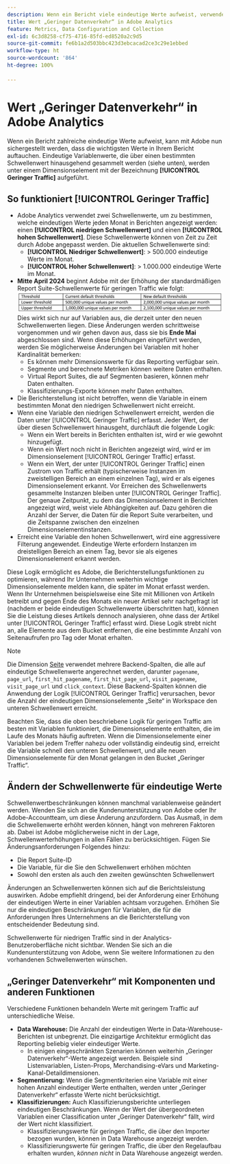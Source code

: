 ```yaml
---
description: Wenn ein Bericht viele eindeutige Werte aufweist, verwendet Adobe das Dimensionselement „Geringer Traffic“, um die Berichtsleistung zu verbessern.
title: Wert „Geringer Datenverkehr“ in Adobe Analytics
feature: Metrics, Data Configuration and Collection
exl-id: 6c3d8258-cf75-4716-85fd-ed8520a2c9d5
source-git-commit: fe6b1a2d503bbc423d3ebcacad2ce3c29e1ebbed
workflow-type: ht
source-wordcount: '864'
ht-degree: 100%

---
```


# Wert „Geringer Datenverkehr“ in Adobe Analytics

Wenn ein Bericht zahlreiche eindeutige Werte aufweist, kann mit Adobe nun sichergestellt werden, dass die wichtigsten Werte in Ihrem Bericht auftauchen. Eindeutige Variablenwerte, die über einen bestimmten Schwellenwert hinausgehend gesammelt werden (siehe unten), werden unter einem Dimensionselement mit der Bezeichnung **[!UICONTROL Geringer Traffic]** aufgeführt.

## So funktioniert [!UICONTROL Geringer Traffic]

* Adobe Analytics verwendet zwei Schwellenwerte, um zu bestimmen, welche eindeutigen Werte jeden Monat in Berichten angezeigt werden: einen **[!UICONTROL niedrigen Schwellenwert]** und einen **[!UICONTROL hohen Schwellenwert]**. Diese Schwellenwerte können von Zeit zu Zeit durch Adobe angepasst werden. Die aktuellen Schwellenwerte sind:
   * **[!UICONTROL Niedriger Schwellenwert]**: > 500.000 eindeutige Werte im Monat.
   * **[!UICONTROL Hoher Schwellenwert]**: > 1.000.000 eindeutige Werte im Monat.
* **Mitte April 2024** beginnt Adobe mit der Erhöhung der standardmäßigen Report Suite-Schwellenwerte für geringen Traffic wie folgt: ![Schwellenwerte für geringen Traffic](assets/thresholds.png)
Dies wirkt sich nur auf Variablen aus, die derzeit unter den neuen Schwellenwerten liegen. Diese Änderungen werden schrittweise vorgenommen und wir gehen davon aus, dass sie bis **Ende Mai** abgeschlossen sind. Wenn diese Erhöhungen eingeführt werden, werden Sie möglicherweise Änderungen bei Variablen mit hoher Kardinalität bemerken:<ul><li>Es können mehr Dimensionswerte für das Reporting verfügbar sein.</li><li>Segmente und berechnete Metriken können weitere Daten enthalten.</li><li>Virtual Report Suites, die auf Segmenten basieren, können mehr Daten enthalten.</li><li>Klassifizierungs-Exporte können mehr Daten enthalten.</li></ul>
* Die Berichterstellung ist nicht betroffen, wenn die Variable in einem bestimmten Monat den niedrigen Schwellenwert nicht erreicht.
* Wenn eine Variable den niedrigen Schwellenwert erreicht, werden die Daten unter [!UICONTROL Geringer Traffic] erfasst. Jeder Wert, der über diesen Schwellenwert hinausgeht, durchläuft die folgende Logik:
   * Wenn ein Wert bereits in Berichten enthalten ist, wird er wie gewohnt hinzugefügt.
   * Wenn ein Wert noch nicht in Berichten angezeigt wird, wird er im Dimensionselement [!UICONTROL Geringer Traffic] erfasst. 
   * Wenn ein Wert, der unter [!UICONTROL Geringer Traffic] einen Zustrom von Traffic erhält (typischerweise Instanzen im zweistelligen Bereich an einem einzelnen Tag), wird er als eigenes Dimensionselement erkannt. Vor Erreichen des Schwellenwerts gesammelte Instanzen bleiben unter [!UICONTROL Geringer Traffic]. Der genaue Zeitpunkt, zu dem das Dimensionselement in Berichten angezeigt wird, weist viele Abhängigkeiten auf. Dazu gehören die Anzahl der Server, die Daten für die Report Suite verarbeiten, und die Zeitspanne zwischen den einzelnen Dimensionselementinstanzen.
* Erreicht eine Variable den hohen Schwellenwert, wird eine aggressivere Filterung angewendet. Eindeutige Werte erfordern Instanzen im dreistelligen Bereich an einem Tag, bevor sie als eigenes Dimensionselement erkannt werden.

Diese Logik ermöglicht es Adobe, die Berichterstellungsfunktionen zu optimieren, während Ihr Unternehmen weiterhin wichtige Dimensionselemente melden kann, die später im Monat erfasst werden. Wenn Ihr Unternehmen beispielsweise eine Site mit Millionen von Artikeln betreibt und gegen Ende des Monats ein neuer Artikel sehr nachgefragt ist (nachdem er beide eindeutigen Schwellenwerte überschritten hat), können Sie die Leistung dieses Artikels dennoch analysieren, ohne dass der Artikel unter [!UICONTROL Geringer Traffic] erfasst wird. Diese Logik strebt nicht an, alle Elemente aus dem Bucket entfernen, die eine bestimmte Anzahl von Seitenaufrufen pro Tag oder Monat erhalten.

>[!NOTE]
>Die Dimension [Seite](../components/dimensions/page.md) verwendet mehrere Backend-Spalten, die alle auf eindeutige Schwellenwerte angerechnet werden, darunter `pagename`, `page_url`, `first_hit_pagename`, `first_hit_page_url`, `visit_pagename`, `visit_page_url` und `click_context`. Diese Backend-Spalten können die Anwendung der Logik [!UICONTROL Geringer Traffic] verursachen, bevor die Anzahl der eindeutigen Dimensionselemente „Seite“ in Workspace den unteren Schwellenwert erreicht.

Beachten Sie, dass die oben beschriebene Logik für geringen Traffic am besten mit Variablen funktioniert, die Dimensionselemente enthalten, die im Laufe des Monats häufig auftreten. Wenn die Dimensionselemente einer Variablen bei jedem Treffer nahezu oder vollständig eindeutig sind, erreicht die Variable schnell den unteren Schwellenwert, und alle neuen Dimensionselemente für den Monat gelangen in den Bucket „Geringer Traffic“.

## Ändern der Schwellenwerte für eindeutige Werte

Schwellenwertbeschränkungen können manchmal variablenweise geändert werden. Wenden Sie sich an die Kundenunterstützung von Adobe oder Ihr Adobe-Accountteam, um diese Änderung anzufordern. Das Ausmaß, in dem die Schwellenwerte erhöht werden können, hängt von mehreren Faktoren ab. Dabei ist Adobe möglicherweise nicht in der Lage, Schwellenwerterhöhungen in allen Fällen zu berücksichtigen. Fügen Sie Änderungsanforderungen Folgendes hinzu:

* Die Report Suite-ID
* Die Variable, für die Sie den Schwellenwert erhöhen möchten
* Sowohl den ersten als auch den zweiten gewünschten Schwellenwert

Änderungen an Schwellenwerten können sich auf die Berichtsleistung auswirken. Adobe empfiehlt dringend, bei der Anforderung einer Erhöhung der eindeutigen Werte in einer Variablen achtsam vorzugehen. Erhöhen Sie nur die eindeutigen Beschränkungen für Variablen, die für die Anforderungen Ihres Unternehmens an die Berichterstellung von entscheidender Bedeutung sind.

Schwellenwerte für niedrigen Traffic sind in der Analytics-Benutzeroberfläche nicht sichtbar. Wenden Sie sich an die Kundenunterstützung von Adobe, wenn Sie weitere Informationen zu den vorhandenen Schwellenwerten wünschen.

## „Geringer Datenverkehr“ mit Komponenten und anderen Funktionen

Verschiedene Funktionen behandeln Werte mit geringem Traffic auf unterschiedliche Weise.

* **Data Warehouse:** Die Anzahl der eindeutigen Werte in Data-Warehouse-Berichten ist unbegrenzt. Die einzigartige Architektur ermöglicht das Reporting beliebig vieler eindeutiger Werte.
   * In einigen eingeschränkten Szenarien können weiterhin „Geringer Datenverkehr“-Werte angezeigt werden. Beispiele sind Listenvariablen, Listen-Props, Merchandising-eVars und Marketing-Kanal-Detaildimensionen.
* **Segmentierung:** Wenn die Segmentkriterien eine Variable mit einer hohen Anzahl eindeutiger Werte enthalten, werden unter „Geringer Datenverkehr“ erfasste Werte nicht berücksichtigt.
* **Klassifizierungen:** Auch Klassifizierungsberichte unterliegen eindeutigen Beschränkungen. Wenn der Wert der übergeordneten Variablen einer Classification unter „Geringer Datenverkehr“ fällt, wird der Wert nicht klassifiziert.
   * Klassifizierungswerte für geringen Traffic, die über den Importer bezogen wurden, können in Data Warehouse angezeigt werden. <!-- AN-115871 -->
   * Klassifizierungswerte für geringen Traffic, die über den Regelaufbau erhalten wurden, *können nicht* in Data Warehouse angezeigt werden. <!-- AN-122872 -->
